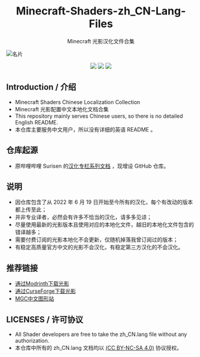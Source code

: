 <h1 align = "center">Minecraft-Shaders-zh_CN-Lang-Files</h1>

<p align = "center">Minecraft 光影汉化文件合集</p>

![名片](https://raw.githubusercontent.com/NakiriRuri/Minecraft-Shaders-zh_CN-Lang-Files/main/%E6%96%87%E6%A1%A3(DOCS)/README/README_2.png)

<p align="center">
  <a href="https://space.bilibili.com/286713864"><img src="https://img.shields.io/badge/主页-哔哩哔哩-blue" /></a>
  <a href="https://www.bilibili.com/read/cv18509954"><img src="https://img.shields.io/badge/汉化-使用方法-purple" /></a>
  <a href="https://www.bilibili.com/read/cv20173817"><img src="https://img.shields.io/badge/教程-汉化指南-red" /></a>
</p>

## Introduction / 介绍

- Minecraft Shaders Chinese Localization Collection
- Minecraft 光影配置中文本地化文档合集
- This repository mainly serves Chinese users, so there is no detailed English README.
- 本仓库主要服务中文用户，所以没有详细的英语 README 。

## 仓库起源

- 原哔哩哔哩 Surisen 的[汉化专栏系列文档](https://space.bilibili.com/286713864/article) ，现增设 GitHub 仓库。

## 说明

- 因仓库包含了从 2022 年 6 月 19 日开始至今所有的汉化，每个有改动的版本都上传至此；
- 并非专业译者，必然会有许多不恰当的汉化，请多多见谅；
- 尽量使用最新的光影版本且使用对应的本地化文件，越旧的本地化文件包含的错译越多；
- 需要付费订阅的光影本地化不会更新，仅随机掉落我曾订阅过的版本；
- 有稳定高质量官方中文的光影不会汉化，有稳定第三方汉化的不会汉化。

## 推荐链接

- [通过Modrinth下载光影](https://modrinth.com/shaders)
- [通过CurseForge下载光影](https://legacy.curseforge.com/minecraft/shaders)
- [MGC中文图形站](https://minegraph.cn/)

## LICENSES / 许可协议

- All Shader developers are free to take the zh_CN.lang file without any authorization.
- 本仓库中所有的 zh_CN.lang 文档均以 [(CC BY-NC-SA 4.0)](https://creativecommons.org/licenses/by-nc-sa/4.0/) 协议授权。
